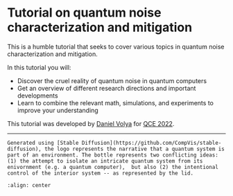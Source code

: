 # Tutorial on quantum noise characterization and mitigation

This is a humble tutorial that seeks to cover various topics in quantum noise characterization and mitigation.

In this tutorial you will:

- Discover the cruel reality of quantum noise in quantum computers
- Get an overview of different research directions and important developments
- Learn to combine the relevant math, simulations, and experiments to improve your understanding

This tutorial was developed by [Daniel Volya](https://volya.xyz) for [QCE 2022](https://qce.quantum.ieee.org/2022).

---

```{admonition} About the logo
Generated using [Stable Diffusion](https://github.com/CompVis/stable-diffusion), the logo represents the narrative that a quantum system is part of an environment. The bottle represents two conflicting ideas: (1) the attempt to isolate an intricate quantum system from its enivornment (e.g. a quantum computer),  but also (2) the intentional control of the interior system -- as represented by the lid.
```

```{image} logo.png
:align: center
```

<!-- ```{tableofcontents}
``` -->
